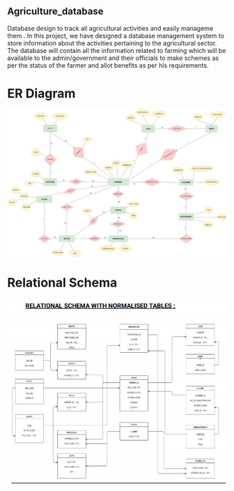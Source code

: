 ## Agriculture_database

Database design to track all agricultural activities and easily manageme them . In this project, we have designed a database management system to store information about the activities pertaining to the agricultural sector. The database will contain all the information related to farming which will be available to the admin/government and their officials to make schemes as per the status of the farmer and allot benefits as per his requirements.

# ER Diagram
![alt text](https://github.com/Saijitheshv07/Agriculture_database_design/blob/main/ER_diagram.png?raw=true)

# Relational Schema
![alt text](https://github.com/Saijitheshv07/Agriculture_database_design/blob/main/RS.jpeg?raw=true)

